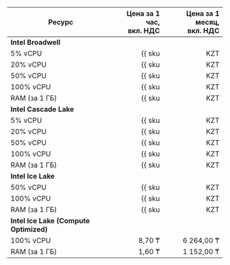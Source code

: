| Ресурс        | Цена за 1 час,<br>вкл. НДС                          | Цена за 1 месяц,<br>вкл. НДС                             |
|---------------|---------------------------------------------------:|---------------------------------------------------------:|
| **Intel Broadwell**                                                                                                           |
| 5% vCPU       | {{ sku|KZT|mdb.zk.clickhouse.v1.cpu.c5|string }}   | {{ sku|KZT|mdb.zk.clickhouse.v1.cpu.c5|month|string }}   |
| 20% vCPU      | {{ sku|KZT|mdb.zk.clickhouse.v1.cpu.c20|string }}  | {{ sku|KZT|mdb.zk.clickhouse.v1.cpu.c20|month|string }}  |
| 50% vCPU      | {{ sku|KZT|mdb.zk.clickhouse.v1.cpu.c50|string }}  | {{ sku|KZT|mdb.zk.clickhouse.v1.cpu.c50|month|string }}  |
| 100% vCPU     | {{ sku|KZT|mdb.zk.clickhouse.v1.cpu.c100|string }} | {{ sku|KZT|mdb.zk.clickhouse.v1.cpu.c100|month|string }} |
| RAM (за 1 ГБ) | {{ sku|KZT|mdb.zk.clickhouse.v1.ram|string }}      | {{ sku|KZT|mdb.zk.clickhouse.v1.ram|month|string }}      |
| **Intel Cascade Lake**                                                                                                        |
| 5% vCPU       | {{ sku|KZT|mdb.zk.clickhouse.v2.cpu.c5|string }}   | {{ sku|KZT|mdb.zk.clickhouse.v2.cpu.c5|month|string }}   |
| 20% vCPU      | {{ sku|KZT|mdb.zk.clickhouse.v2.cpu.c20|string }}  | {{ sku|KZT|mdb.zk.clickhouse.v2.cpu.c20|month|string }}  |
| 50% vCPU      | {{ sku|KZT|mdb.zk.clickhouse.v2.cpu.c50|string }}  | {{ sku|KZT|mdb.zk.clickhouse.v2.cpu.c50|month|string }}  |
| 100% vCPU     | {{ sku|KZT|mdb.zk.clickhouse.v2.cpu.c100|string }} | {{ sku|KZT|mdb.zk.clickhouse.v2.cpu.c100|month|string }} |
| RAM (за 1 ГБ) | {{ sku|KZT|mdb.zk.clickhouse.v2.ram|string }}      | {{ sku|KZT|mdb.zk.clickhouse.v2.ram|month|string }}      |
| **Intel Ice Lake**                                                                                                            |
| 50% vCPU      | {{ sku|KZT|mdb.zk.clickhouse.v3.cpu.c50|string }}  | {{ sku|KZT|mdb.zk.clickhouse.v3.cpu.c50|month|string }}  |
| 100% vCPU     | {{ sku|KZT|mdb.zk.clickhouse.v3.cpu.c100|string }} | {{ sku|KZT|mdb.zk.clickhouse.v3.cpu.c100|month|string }} |
| RAM (за 1 ГБ) | {{ sku|KZT|mdb.zk.clickhouse.v3.ram|string }}      | {{ sku|KZT|mdb.zk.clickhouse.v3.ram|month|string }}      |
| **Intel Ice Lake (Compute Optimized)** |
| 100% vCPU | 8,70 ₸ | 6 264,00 ₸ |
| RAM (за 1 ГБ) | 1,60 ₸ | 1 152,00 ₸ |
